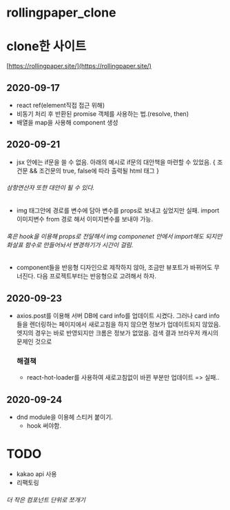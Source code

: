 # rollingpaper_clone

# clone한 사이트
[https://rollingpaper.site/](https://rollingpaper.site/)

## 2020-09-17
- react ref(element직접 접근 위해)
- 비동기 처리 후 반환된 promise 객체를 사용하는 법.(resolve, then)
- 배열을 map을 사용해 component 생성

## 2020-09-21
- jsx 안에는 if문을 쓸 수 없음. 아래의 예시로 if문의 대안책을 마련할 수 있었음.
    {
        조건문 &&
        조건문의 true, false에 따라 출력될 html 태그
    }
###### 삼항연산자 또한 대안이 될 수 있다.

- img 태그안에 경로를 변수에 담아 변수를 props로 보내고 싶었지만 실패. import 이미지변수 from 경로 해서 이미지변수를 보내야 가능.
###### 혹은 hook을 이용해 props로 전달해서 img componenet 안에서 import해도 되지만 화살표 함수로 만들어놔서 변경하기가 시간이 걸림.

- component들을 반응형 디자인으로 제작하지 않아, 조금만 뷰포트가 바뀌어도 무너진다. 다음 프로젝트부터는 반응형으로 고려해서 하자.

## 2020-09-23
- axios.post를 이용해 서버 DB에 card info를 업데이트 시켰다. 그러나 card info들을 렌더링하는 페이지에서 새로고침을 하지 않으면 정보가 업데이트되지 않았음. 엣지의 경우는 바로 반영되지만 크롬은 정보가 없었음. 검색 결과 브라우저 캐시의 문제인 것으로
    ### 해결책
    - react-hot-loader를 사용하여 새로고침없이 바뀐 부분만 업데이트 => 실패..

## 2020-09-24
- dnd module을 이용헤 스티커 붙이기.
    - hook 써야함.
    


# TODO
- kakao api 사용
- 리팩토링
###### 더 작은 컴포넌트 단위로 쪼개기
